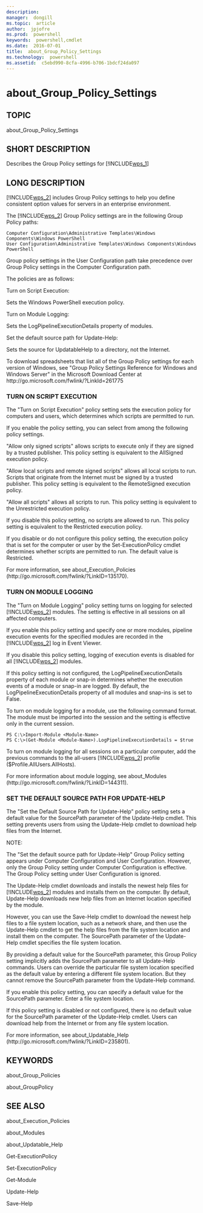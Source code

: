 ```yaml
---
description:  
manager:  dongill
ms.topic:  article
author:  jpjofre
ms.prod:  powershell
keywords:  powershell,cmdlet
ms.date:  2016-07-01
title:  about_Group_Policy_Settings
ms.technology:  powershell
ms.assetid:  c5ebd990-8cfa-4996-b706-1bdcf24da097
---
```


# about_Group_Policy_Settings
## TOPIC  
 about\_Group\_Policy\_Settings  
  
## SHORT DESCRIPTION  
 Describes the Group Policy settings for [!INCLUDE[wps_1]()]  
  
## LONG DESCRIPTION  
 [!INCLUDE[wps_2]()] includes Group Policy settings to help you define consistent option values for servers in an enterprise environment.  
  
 The [!INCLUDE[wps_2]()] Group Policy settings are in the following Group Policy paths:  
  
```  
Computer Configuration\Administrative Templates\Windows Components\Windows PowerShell  
User Configuration\Administrative Templates\Windows Components\Windows PowerShell      
```  
  
 Group policy settings in the User Configuration path take precedence over Group Policy settings in the Computer Configuration path.  
  
 The policies are as follows:  
  
 Turn on Script Execution:  
  
 Sets the Windows PowerShell execution policy.  
  
 Turn on Module Logging:  
  
 Sets the LogPipelineExecutionDetails property of modules.  
  
 Set the default source path for Update\-Help:  
  
 Sets the source for UpdatableHelp to a directory, not the Internet.  
  
 To download spreadsheets that list all of the Group Policy settings for each version of Windows, see "Group Policy Settings Reference for Windows and Windows Server" in the Microsoft Download Center at http:\/\/go.microsoft.com\/fwlink\/?LinkId\=261775  
  
### TURN ON SCRIPT EXECUTION  
 The "Turn on Script Execution" policy setting sets the execution policy for computers and users, which determines which scripts are permitted to run.  
  
 If you enable the policy setting, you can select from among the following policy settings.  
  
 "Allow only signed scripts" allows scripts to execute only if they are signed by a trusted publisher. This policy setting is equivalent to the AllSigned execution policy.  
  
 "Allow local scripts and remote signed scripts" allows all local scripts to run. Scripts that originate from the Internet must be signed by a trusted publisher. This policy setting is equivalent to the RemoteSigned execution policy.  
  
 "Allow all scripts" allows all scripts to run. This policy setting is equivalent to the Unrestricted execution policy.  
  
 If you disable this policy setting, no scripts are allowed to run. This policy setting is equivalent to the Restricted execution policy.  
  
 If you disable or do not configure this policy setting, the execution policy that is set for the computer or user by the Set\-ExecutionPolicy cmdlet determines whether scripts  are permitted to run. The default value is Restricted.  
  
 For more information, see about\_Execution\_Policies \(http:\/\/go.microsoft.com\/fwlink\/?LinkID\=135170\).  
  
### TURN ON MODULE LOGGING  
 The "Turn on Module Logging" policy setting turns on logging for selected [!INCLUDE[wps_2]()] modules. The setting is effective in all sessions on all affected computers.  
  
 If you enable this policy setting and specify one or more modules, pipeline execution events for the specified modules are recorded in the [!INCLUDE[wps_2]()] log in Event Viewer.  
  
 If you disable this policy setting, logging of execution events is disabled for all [!INCLUDE[wps_2]()] modules.  
  
 If this policy setting is not configured, the LogPipelineExecutionDetails property of each module or snap\-in determines whether the execution events of a module or snap\-in are logged. By default, the LogPipelineExecutionDetails property of all modules and snap\-ins is set to False.  
  
 To turn on module logging for a module, use the following command format. The module must be imported into the session and the setting is effective only in the current session.  
  
```  
PS C:\>Import-Module <Module-Name>  
PS C:\>(Get-Module <Module-Name>).LogPipelineExecutionDetails = $true  
```  
  
 To turn on module logging for all sessions on a particular computer, add the previous commands to the all\-users [!INCLUDE[wps_2]()] profile \($Profile.AllUsers.AllHosts\).  
  
 For more information about module logging, see about\_Modules \(http:\/\/go.microsoft.com\/fwlink\/?LinkID\=144311\).  
  
### SET THE DEFAULT SOURCE PATH FOR UPDATE\-HELP  
 The "Set the Default Source Path for Update\-Help" policy setting sets a default value for the SourcePath parameter of the Update\-Help cmdlet. This setting prevents users from using the Update\-Help cmdlet to download help files from the Internet.  
  
 NOTE:  
  
 The "Set the default source path for Update\-Help" Group Policy setting appears under Computer Configuration and User Configuration. However, only the Group Policy setting under Computer Configuration is effective. The Group Policy setting under User Configuration is ignored.  
  
 The Update\-Help cmdlet downloads and installs the newest help files for [!INCLUDE[wps_2]()] modules and installs them on the computer. By default, Update\-Help downloads new help files from an Internet location specified by the module.  
  
 However, you can use the Save\-Help cmdlet to download the newest help files to a file system location, such as a network share, and then use the Update\-Help cmdlet to get the help files from the file system location and install them on the computer. The SourcePath parameter of the Update\-Help cmdlet specifies the file system location.  
  
 By providing a default value for the SourcePath parameter, this Group Policy setting implicitly adds the SourcePath parameter to all Update\-Help commands. Users can override the particular file system location specified as the default value by entering a different file system location. But they cannot remove the SourcePath parameter from the Update\-Help command.  
  
 If you enable this policy setting, you can specify a default value for the SourcePath parameter. Enter a file system location.  
  
 If this policy setting is disabled or not configured, there is no default value for the SourcePath parameter of the Update\-Help cmdlet. Users can download help from the Internet or from any file system location.  
  
 For more information, see about\_Updatable\_Help \(http:\/\/go.microsoft.com\/fwlink\/?LinkID\=235801\).  
  
## KEYWORDS  
 about\_Group\_Policies  
  
 about\_GroupPolicy  
  
## SEE ALSO  
 about\_Execution\_Policies  
  
 about\_Modules  
  
 about\_Updatable\_Help  
  
 Get\-ExecutionPolicy  
  
 Set\-ExecutionPolicy  
  
 Get\-Module  
  
 Update\-Help  
  
 Save\-Help


